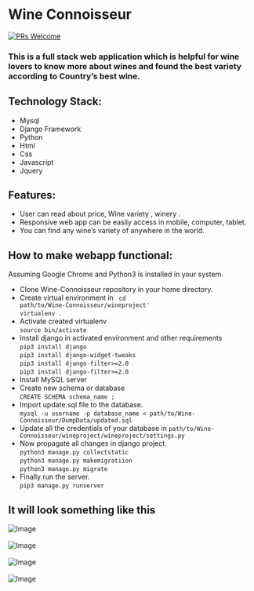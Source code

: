 # Wine Connoisseur <br />

[![PRs Welcome](https://img.shields.io/badge/PRs-welcome-brightgreen.svg)](http://makeapullrequest.com)

### This is a full stack web application which is helpful for wine lovers to know more about wines and found the best variety according to Country’s best wine.
## Technology Stack:
* Mysql
* Django Framework
* Python
* Html
* Css
* Javascript
* Jquery

## Features:

* User can read about price, Wine variety , winery .
* Responsive web app can be easily access in mobile, computer, tablet.
* You can find any wine’s variety of anywhere in the world.

## How to make webapp functional:
Assuming Google Chrome and Python3 is installed in your system.
* Clone Wine-Connoisseur repository in your home directory.
* Create virtual environment in <code> cd path/to/Wine-Connoisseur/wineproject' </code> <br />
`virtualenv .`
* Activate created virtualenv <br />
`source bin/activate`
* Install django in activated environment and other requirements <br />
`pip3 install django`<br>
`pip3 install django-widget-tweaks`<br />
`pip3 install django-filter>=2.0`<br />
`pip3 install django-filter>=2.0`<br />
* Install MySQL server
* Create new schema or database <br />
`CREATE SCHEMA schema_name ;`
* Import update.sql file to the database. <br />
`mysql -u username -p database_name < path/to/Wine-Connoisseur/DumpData/updated.sql`
* Update all the credentials of your database in `path/to/Wine-Connoisseur/wineproject/wineproject/settings.py`
* Now propagate all changes in django project. <br />
`python3 manage.py collectstatic` <br />
`python3 manage.py makemigratiion` <br />
`python3 manage.py migrate` <br />
* Finally run the server. <br />
`pip3 manage.py runserver`

## It will look something like this
![Image](https://github.com/lowjack1/Wine-Connoisseur/blob/master/wineproject/static/images/background/pic1.png) <br /><br />
![Image](https://github.com/lowjack1/Wine-Connoisseur/blob/master/wineproject/static/images/background/pic2.png) <br /><br />
![Image](https://github.com/lowjack1/Wine-Connoisseur/blob/master/wineproject/static/images/background/pic3.png) <br /><br />
![Image](https://github.com/lowjack1/Wine-Connoisseur/blob/master/wineproject/static/images/background/pic4.png) <br /><br />
